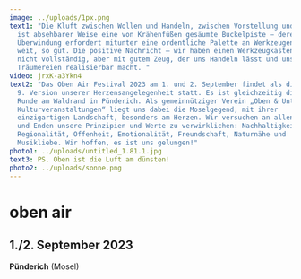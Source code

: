 ```yaml
---
image: ../uploads/1px.png
text1: "Die Kluft zwischen Wollen und Handeln, zwischen Vorstellung und Realität
  ist absehbarer Weise eine von Krähenfüßen gesäumte Buckelpiste – deren
  Überwindung erfordert mitunter eine ordentliche Palette an Werkzeugen. So
  weit, so gut. Die positive Nachricht – wir haben einen Werkzeugkasten, klein,
  nicht vollständig, aber mit gutem Zeug, der uns Handeln lässt und uns
  Träumereien realisierbar macht. "
video: jrxK-a3Ykn4
text2: "Das Oben Air Festival 2023 am 1. und 2. September findet als die nunmehr
  9. Version unserer Herzensangelegenheit statt. Es ist gleichzeitig die zweite
  Runde am Waldrand in Pünderich. Als gemeinnütziger Verein „Oben & Unten
  Kulturveranstaltungen“ liegt uns dabei die Moselgegend, mit ihrer
  einzigartigen Landschaft, besonders am Herzen. Wir versuchen an allen Ecken
  und Enden unsere Prinzipien und Werte zu verwirklichen: Nachhaltigkeit,
  Regionalität, Offenheit, Emotionalität, Freundschaft, Naturnähe und
  Musikliebe. Wir hoffen, es ist uns gelungen!"
photo1: ../uploads/untitled_1.81.1.jpg
text3: PS. Oben ist die Luft am dünsten!
photo2: ../uploads/sonne.png
---
```

# oben air

## **1./2. September** 2023           

**Pünderich** (Mosel)